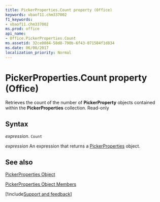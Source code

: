```yaml
---
title: PickerProperties.Count property (Office)
keywords: vbaof11.chm337002
f1_keywords:
- vbaof11.chm337002
ms.prod: office
api_name:
- Office.PickerProperties.Count
ms.assetid: 32ce0084-58d8-790b-6f43-071504f1d834
ms.date: 06/08/2017
localization_priority: Normal
---
```



# PickerProperties.Count property (Office)

Retrieves the count of the number of  **PickerProperty** objects contained within the **PickerProperties** collection. Read-only


## Syntax

_expression_. `Count`

 _expression_ An expression that returns a [PickerProperties](Office.PickerProperties.md) object.


## See also


[PickerProperties Object](Office.PickerProperties.md)



[PickerProperties Object Members](./overview/Library-Reference/pickerproperties-members-office.md)

[!include[Support and feedback](~/includes/feedback-boilerplate.md)]